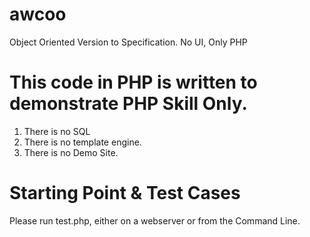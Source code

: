 # awcoo
Object Oriented Version to Specification. No UI, Only PHP

# This code in PHP is written to demonstrate PHP Skill Only. 
1. There is no SQL
2. There is no template engine. 
3. There is no Demo Site.

# Starting Point & Test Cases
Please run test.php, either on a webserver or from the Command Line. 



